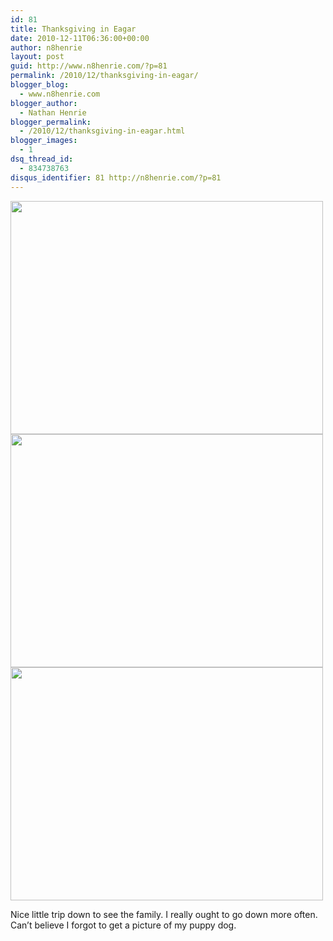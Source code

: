 ```yaml
---
id: 81
title: Thanksgiving in Eagar
date: 2010-12-11T06:36:00+00:00
author: n8henrie
layout: post
guid: http://www.n8henrie.com/?p=81
permalink: /2010/12/thanksgiving-in-eagar/
blogger_blog:
  - www.n8henrie.com
blogger_author:
  - Nathan Henrie
blogger_permalink:
  - /2010/12/thanksgiving-in-eagar.html
blogger_images:
  - 1
dsq_thread_id:
  - 834738763
disqus_identifier: 81 http://n8henrie.com/?p=81
---
```

<div>
  <a href="{{ site.url }}/uploads/2012/09/p1381.jpg.scaled5001.jpg"><img src="{{ site.url }}/uploads/2012/09/p1381.jpg.scaled5001.jpg" width="500" height="373" /></a> <a href="{{ site.url }}/uploads/2012/09/p1421.jpg.scaled5001.jpg"><img src="{{ site.url }}/uploads/2012/09/p1421.jpg.scaled5001.jpg" width="500" height="373" /></a> <a href="{{ site.url }}/uploads/2012/09/p1451.jpg.scaled5001.jpg"><img src="{{ site.url }}/uploads/2012/09/p1451.jpg.scaled5001.jpg" width="500" height="373" /></a> 
  
  <p>
    Nice little trip down to see the family. I really ought to go down more often. Can’t believe I forgot to get a picture of my puppy dog.
  </p>
</div>

<div>
</div>